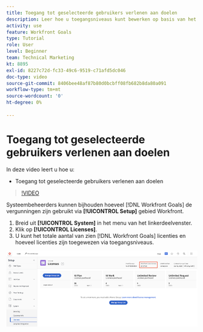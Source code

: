 ```yaml
---
title: Toegang tot geselecteerde gebruikers verlenen aan doelen
description: Leer hoe u toegangsniveaus kunt bewerken op basis van het type licentie voor uw gebruikers in [!DNL Workfront Goals].
activity: use
feature: Workfront Goals
type: Tutorial
role: User
level: Beginner
team: Technical Marketing
kt: 8895
exl-id: 8227c72d-fc33-49c6-9519-c71afd5dc046
doc-type: video
source-git-commit: 8406bee48af87b80d0bcbff08fb682b8da80a091
workflow-type: tm+mt
source-wordcount: '0'
ht-degree: 0%

---
```


# Toegang tot geselecteerde gebruikers verlenen aan doelen

In deze video leert u hoe u:

* Toegang tot geselecteerde gebruikers verlenen aan doelen

>[!VIDEO](https://video.tv.adobe.com/v/335189/?quality=12&learn=on)

Systeembeheerders kunnen bijhouden hoeveel [!DNL Workfront Goals] de vergunningen zijn gebruikt via **[!UICONTROL Setup]** gebied Workfront.

1. Breid uit **[!UICONTROL System]** in het menu van het linkerdeelvenster.
1. Klik op **[!UICONTROL Licenses]**.
1. U kunt het totale aantal van zien [!DNL Workfront Goals] licenties en hoeveel licenties zijn toegewezen via toegangsniveaus.

![Een schermafbeelding van het aantal [!DNL Workfront Goals] licenties in het gedeelte Instellingen van [!DNL Workfront]](assets/02-workfront-goals-licenses.png)
